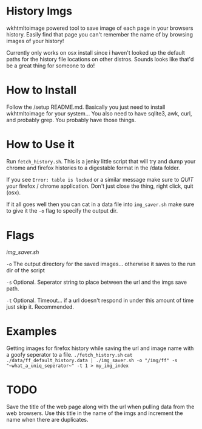 History Imgs
============

wkhtmltoimage powered tool to save image of each page in your browsers history.
Easily find that page you can't remember the name of by browsing images of your history!

Currently only works on osx install since i haven't looked up the default paths for the history
file locations on other distros.  Sounds looks like that'd be a great thing for someone to do!

How to Install
==============

Follow the /setup README.md.  Basically you just need to install wkhtmltoimage for your system...
You also need to have sqlite3, awk, curl, and probably grep.
You probably have those things.

How to Use it
=============

Run `fetch_history.sh`.  This is a jenky little script that will try and dump your chrome and firefox histories to a digestable format in the /data folder.

If you see `Error: table is locked` or a similar message make sure to *QUIT* your firefox / chrome application.
Don't just close the thing, right click, quit (osx).

If it all goes well then you can cat in a data file into `img_saver.sh` make sure to give it the `-o` flag to specify the output dir.

Flags
======

*img_saver.sh*

`-o` The output directory for the saved images... otherwise it saves to the run dir of the script

`-s` Optional.  Seperator string to place between the url and the imgs save path.

`-t` Optional.  Timeout... if a url doesn't respond in under this amount of time just skip it.  Recommended.

Examples
========

Getting images for firefox history while saving the url and image name with a goofy seperator to a file.
`./fetch_history.sh`
`cat ./data/ff_default_history.data | ./img_saver.sh -o "/img/ff" -s "~what_a_uniq_seperator~" -t 1 > my_img_index`

TODO
====

Save the title of the web page along with the url when pulling data from the web browsers.
    Use this title in the name of the imgs and increment the name when there are duplicates.

